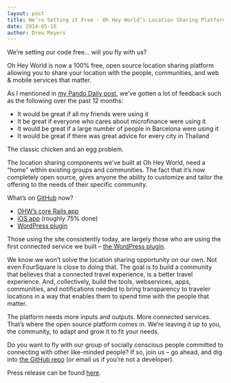 ```yaml
---
layout: post
title: We’re Setting it Free - Oh Hey World’s Location Sharing Platform is Now Open Source
date: 2014-05-16
author: Drew Meyers
---
```


We’re setting our code free… will you fly with us?

Oh Hey World is now a 100% free, open source location sharing platform allowing you to share your location with the people, communities, and web &amp; mobile services that matter.

As I mentioned in [my Pando Daily post](http://pando.com/2013/10/12/a-tech-startup-recap-12-months-in/), we’ve gotten a lot of feedback such as the following over the past 12 months:

- It would be great if all my friends were using it
- It be great if everyone who cares about microfinance were using it
- It would be great if a large number of people in Barcelona were using it
- It would be great if there was great advice for every city in Thailand

The classic chicken and an egg problem.

The location sharing components we’ve built at Oh Hey World, need a “home” within existing groups and communities. The fact that it’s now completely open source, gives anyone the ability to customize and tailor the offering to the needs of their specific community.

What’s on [GitHub](https://github.com/oh-hey-world) now?

- [OHW’s core Rails app](https://github.com/oh-hey-world/ohheyworld-platform)
- [iOS app](https://github.com/oh-hey-world/ios) (roughly 75% done)
- [WordPress plugin](https://github.com/oh-hey-world/wordpress-plugin)

Those using the site consistently today, are largely those who are using the first connected service we built – [the WordPress plugin](http://wordpress.org/plugins/oh-hey-world/).

We know we won’t solve the location sharing opportunity on our own. Not even FourSquare is close to doing that. The goal is to build a community that believes that a connected travel experience, is a better travel experience. And, collectively, build the tools, webservices, apps, communities, and notifications needed to bring transparency to traveler locations in a way that enables them to spend time with the people that matter.

The platform needs more inputs and outputs. More connected services. That’s where the open source platform comes in. We’re leaving it up to you, the community, to adapt and grow it to fit your needs.

Do you want to fly with our group of socially conscious people committed to connecting with other like-minded people? If so, join us – go ahead, and dig into [the GitHub repo](https://github.com/oh-hey-world/ohheyworld-platform) (or email us if you’re not a developer).

Press release can be found [here](http://www.prweb.com/releases/2014/02/prweb11609447.htm).